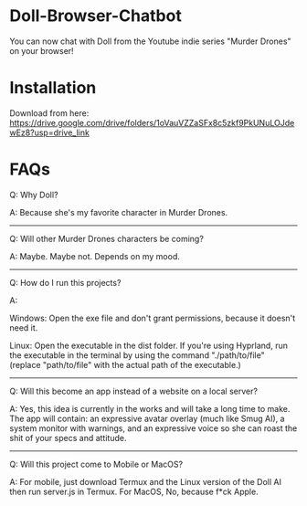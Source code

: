 # Doll-Browser-Chatbot
You can now chat with Doll from the Youtube indie series "Murder Drones" on your browser!

# Installation
Download from here: https://drive.google.com/drive/folders/1oVauVZZaSFx8c5zkf9PkUNuLOJdewEz8?usp=drive_link

# FAQs
Q: Why Doll?

A: Because she's my favorite character in Murder Drones.

---

Q: Will other Murder Drones characters be coming?

A: Maybe. Maybe not. Depends on my mood.

---

Q: How do I run this projects?

A: 

  Windows: Open the exe file and don't grant permissions, because it doesn't need it.

  Linux: Open the executable in the dist folder. If you're using Hyprland, run the executable in the terminal by using the command "./path/to/file" (replace "path/to/file" with the actual path of the executable.)

---

Q: Will this become an app instead of a website on a local server?

A: Yes, this idea is currently in the works and will take a long time to make. The app will contain: an expressive avatar overlay (much like Smug AI), a system monitor with warnings, and an expressive voice so she can roast the shit of your specs and attitude.

---

Q: Will this project come to Mobile or MacOS?

A: For mobile, just download Termux and the Linux version of the Doll AI then run server.js in Termux. For MacOS, No, because f*ck Apple.
